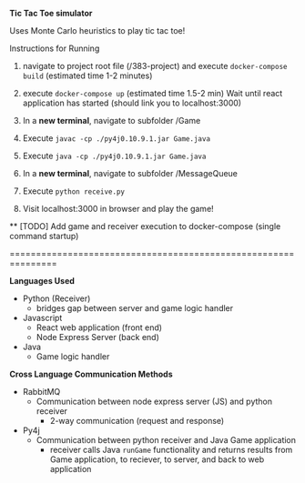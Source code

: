 ****Tic Tac Toe simulator****

Uses Monte Carlo heuristics to play tic tac toe! 

Instructions for Running
1) navigate to project root file (/383-project) and execute `docker-compose build`
    (estimated time 1-2 minutes)
2) execute `docker-compose up`
    (estimated time 1.5-2 min)
    Wait until react application has started (should link you to localhost:3000)
3) In a **new terminal**, navigate to subfolder /Game
4) Execute `javac -cp ./py4j0.10.9.1.jar Game.java`
5) Execute `java -cp ./py4j0.10.9.1.jar Game.java`
6) In a **new terminal**, navigate to subfolder /MessageQueue
7) Execute `python receive.py`

8) Visit localhost:3000 in browser and play the game!

** [TODO] Add game and receiver execution to docker-compose (single command startup)

===============================================================

**Languages Used**
- Python (Receiver)
    - bridges gap between server and game logic handler
- Javascript
    - React web application (front end)
    - Node Express Server (back end)
- Java 
    - Game logic handler

**Cross Language Communication Methods**

- RabbitMQ
    - Communication between node express server (JS) and python receiver
        - 2-way communication (request and response)
- Py4j
    - Communication between python receiver and Java Game application
        - receiver calls Java `runGame` functionality and returns results from Game application, to reciever, to server, and back to web application
